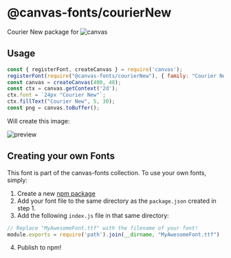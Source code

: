 @canvas-fonts/courierNew
====

Courier New package for ![canvas](https://npmjs.org/package/canvas)

## Usage

```js
const { registerFont, createCanvas } = require('canvas');
registerFont(require("@canvas-fonts/courierNew"), { family: "Courier New" });
const canvas = createCanvas(400, 48);
const ctx = canvas.getContext('2d');
ctx.font = `24px "Courier New"`;
ctx.fillText("Courier New", 5, 30);
const png = canvas.toBuffer();
```

Will create this image:

![preview](https://github.com/retrohacker/canvas-fonts/raw/master/previews/courierNew.png)

## Creating your own Fonts

This font is part of the canvas-fonts collection. To use your own fonts, simply:

1. Create a new [npm package](https://docs.npmjs.com/creating-node-js-modules)
2. Add your font file to the same directory as the `package.json` created in step 1.
3. Add the following `index.js` file in that same directory:

```js
// Replace "MyAwesomeFont.ttf" with the filename of your font!
module.exports = require('path').join(__dirname, "MyAwesomeFont.ttf")
```

4. Publish to npm!